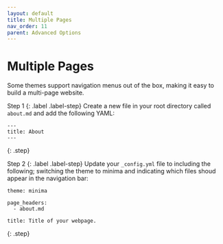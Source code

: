 ```yaml
---
layout: default
title: Multiple Pages
nav_order: 11
parent: Advanced Options
---
```


# Multiple Pages

Some themes support navigation menus out of the box, making it easy to build a multi-page website.

Step 1
{: .label .label-step}
Create a new file in your root directory called `about.md` and add the following YAML:

```
---
title: About
---
```
{: .step}

Step 2
{: .label .label-step}
Update your `_config.yml` file to including the following; switching the theme to minima and indicating which files shoud appear in the navigation bar:

```
theme: minima

page_headers:
  - about.md

title: Title of your webpage.
```
{: .step}
